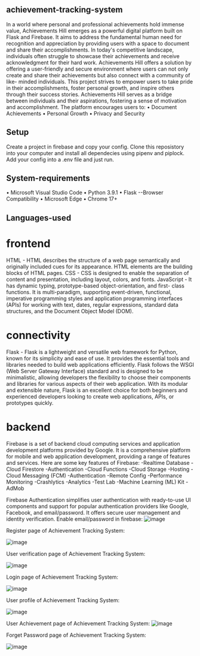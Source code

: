 ## achievement-tracking-system
In a world where personal and professional achievements hold immense value, Achievements Hill emerges as a powerful digital platform built on Flask and Firebase. It aims to address the fundamental human need for recognition and appreciation by providing users with a space to document and share their accomplishments. In today's competitive landscape, individuals often struggle to showcase their achievements and receive acknowledgment for their hard work. Achievements Hill offers a solution by offering a user-friendly and secure environment where users can not only create and share their achievements but also connect with a community of like- minded individuals. This project strives to empower users to take pride in their accomplishments, foster personal growth, and inspire others through their success stories. Achievements Hill serves as a bridge between individuals and their aspirations, fostering a sense of motivation and accomplishment. The platform encourages users to:
•	Document Achievements
•	Personal Growth
•	Privacy and Security


## Setup
Create a project in firebase and copy your config.
Clone this reposistory into your computer and install all dependecies using pipenv and piplock.
Add your config into a .env file and just run.

## System-requirements
•	Microsoft Visual Studio Code
•	Python 3.9.1
•	Flask
--Browser Compatibility
•	Microsoft Edge
•	Chrome 17+

## Languages-used
# frontend
HTML - HTML describes the structure of a web page semantically and originally included cues for its appearance. HTML elements are the building blocks of HTML pages.
CSS - CSS is designed to enable the separation of content and presentation, including layout, colors, and fonts.
JavaScript - It has dynamic typing, prototype-based object-orientation, and first- class functions. It is multi-paradigm, supporting event-driven, functional, imperative programming styles and application programming interfaces (APIs) for working with text, dates, regular expressions, standard data structures, and the Document Object Model (DOM). 
# connectivity
Flask - Flask is a lightweight and versatile web framework for Python, known for its simplicity and ease of use. It provides the essential tools and libraries needed to build web applications efficiently. Flask follows the WSGI (Web Server Gateway Interface) standard and is designed to be minimalistic, allowing developers the flexibility to choose their components and libraries for various aspects of their web application. With its modular and extensible nature, Flask is an excellent choice for both beginners and experienced developers looking to create web applications, APIs, or prototypes quickly.
# backend
Firebase is a set of backend cloud computing services and application development platforms provided by Google. It is a comprehensive platform for mobile and web application development, providing a range of features and services. Here are some key features of Firebase:
-Realtime Database
-Cloud Firestore
-Authentication
-Cloud Functions
-Cloud Storage
-Hosting
-Cloud Messaging (FCM)
-Authentication
-Remote Config
-Performance Monitoring
-Crashlytics
-Analytics
-Test Lab
-Machine Learning (ML) Kit
-AdMob

Firebase Authentication simplifies user authentication with ready-to-use UI components and support for popular authentication providers like Google, Facebook, and email/password. It offers secure user management and identity verification. Enable email/password in firebase:
![image](https://github.com/alfiyasama/achievement-tracking-system/assets/121941528/894a6837-33ea-4708-ad07-2cd1d9d40413)

Register page of Achievement Tracking System:

![image](https://github.com/alfiyasama/achievement-tracking-system/assets/121941528/82f92e43-1cf4-45ec-af88-ad5bb4b13916)

User verification page of Achievement Tracking System:

![image](https://github.com/alfiyasama/achievement-tracking-system/assets/121941528/2a72d8c9-19a4-4b46-925e-867ecb7b6597)

Login page of Achievement Tracking System:

![image](https://github.com/alfiyasama/achievement-tracking-system/assets/121941528/5e3f599c-104f-4137-96cd-6ba4c8ba603f)

User profile of Achievement Tracking System:

![image](https://github.com/alfiyasama/achievement-tracking-system/assets/121941528/9080af93-d4ec-4d6d-aaba-efb85d89be68)

User Achievement page of Achievement Tracking System:
![image](https://github.com/alfiyasama/achievement-tracking-system/assets/121941528/bb4dede9-e26d-41cb-b8ab-8866e213c1ae)

Forget Password page of Achievement Tracking System:

![image](https://github.com/alfiyasama/achievement-tracking-system/assets/121941528/7b2eb71d-7370-4829-a6ea-367f67033c6b)

